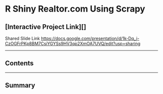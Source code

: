 #  R Shiny Realtor.com Using Scrapy

## [Interactive Project Link][]

Shared Slide Link
https://docs.google.com/presentation/d/1k-Dq_j-CzOGFrPKp8BM7CsiYGYSs9HV3qp2XmOA7UVQ/edit?usp=sharing


------

## Contents

------

## Summary
